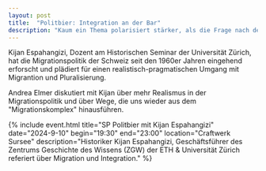 ```yaml
---
layout: post
title:  "Politbier: Integration an der Bar"
description: "Kaum ein Thema polarisiert stärker, als die Frage nach dem sinnvollen Umgang mit Mirgration. Wie ist es dazu gekommen, dass ein Phänomen, das schon immer Teil der Gesellschaft war und in Zeiten der Gobalisierung erst recht nicht mehr wegzudenken ist, derart aufgeladen wurde?"
---
```


Kijan Espahangizi, Dozent am Historischen Seminar der Universität Zürich, hat die Migrationspolitik der Schweiz seit den 1960er Jahren eingehend erforscht und plädiert für einen realistisch-pragmatischen Umgang mit Migrantion und Pluralisierung.

Andrea Elmer diskutiert mit Kijan über mehr Realismus in der Migrationspolitik und über Wege, die uns wieder aus dem "Migrationskomplex" hinausführen.

{% include event.html title="SP Politbier mit Kijan Espahangizi" date="2024-9-10" begin="19:30" end="23:00" location="Craftwerk Sursee" description="Historiker Kijan Espahangizi, Geschäftsführer des Zentrums Geschichte des Wissens (ZGW) der ETH & Universität Zürich referiert über Migration und Integration." %}